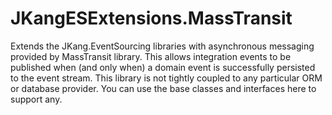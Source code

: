 # JKangESExtensions.MassTransit
 Extends the JKang.EventSourcing libraries with asynchronous messaging provided by MassTransit library. This allows integration events to be published when (and only when) a domain event is successfully persisted to the event stream. This library is not tightly coupled to any particular ORM or database provider. You can use the base classes and interfaces here to support any.
